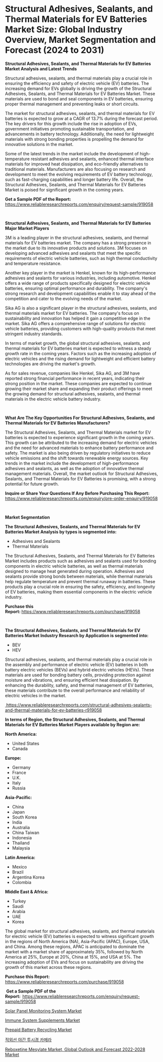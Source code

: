 <p><h1>Structural Adhesives, Sealants, and Thermal Materials for EV Batteries Market Size: Global Industry Overview, Market Segmentation and Forecast (2024 to 2031)</h1></p><p><strong>Structural Adhesives, Sealants, and Thermal Materials for EV Batteries Market Analysis and Latest Trends</strong></p>
<p><p>Structural adhesives, sealants, and thermal materials play a crucial role in ensuring the efficiency and safety of electric vehicle (EV) batteries. The increasing demand for EVs globally is driving the growth of the Structural Adhesives, Sealants, and Thermal Materials for EV Batteries Market. These materials are used to bond and seal components in EV batteries, ensuring proper thermal management and preventing leaks or short circuits.</p><p>The market for structural adhesives, sealants, and thermal materials for EV batteries is expected to grow at a CAGR of 13.7% during the forecast period. The key drivers for this growth include the rise in adoption of EVs, government initiatives promoting sustainable transportation, and advancements in battery technology. Additionally, the need for lightweight materials with strong bonding properties is propelling the demand for innovative solutions in the market.</p><p>Some of the latest trends in the market include the development of high-temperature resistant adhesives and sealants, enhanced thermal interface materials for improved heat dissipation, and eco-friendly alternatives to traditional materials. Manufacturers are also focusing on research and development to meet the evolving requirements of EV battery technology, such as fast-charging capabilities and longer battery life. Overall, the Structural Adhesives, Sealants, and Thermal Materials for EV Batteries Market is poised for significant growth in the coming years.</p></p>
<p><strong>Get a Sample PDF of the Report:&nbsp;</strong> <a href="https://www.reliableresearchreports.com/enquiry/request-sample/919058">https://www.reliableresearchreports.com/enquiry/request-sample/919058</a></p>
<p>&nbsp;</p>
<p><strong>Structural Adhesives, Sealants, and Thermal Materials for EV Batteries Major Market Players</strong></p>
<p><p>3M is a leading player in the structural adhesives, sealants, and thermal materials for EV batteries market. The company has a strong presence in the market due to its innovative products and solutions. 3M focuses on developing advanced adhesives and sealants that meet the specific requirements of electric vehicle batteries, such as high thermal conductivity and temperature resistance.</p><p>Another key player in the market is Henkel, known for its high-performance adhesives and sealants for various industries, including automotive. Henkel offers a wide range of products specifically designed for electric vehicle batteries, ensuring optimal performance and durability. The company's strong research and development capabilities enable it to stay ahead of the competition and cater to the evolving needs of the market.</p><p>Sika AG is also a significant player in the structural adhesives, sealants, and thermal materials market for EV batteries. The company's focus on sustainability and innovation has helped it gain a competitive edge in the market. Sika AG offers a comprehensive range of solutions for electric vehicle batteries, providing customers with high-quality products that meet stringent industry standards.</p><p>In terms of market growth, the global structural adhesives, sealants, and thermal materials for EV batteries market is expected to witness a steady growth rate in the coming years. Factors such as the increasing adoption of electric vehicles and the rising demand for lightweight and efficient battery technologies are driving the market's growth.</p><p>As for sales revenue, companies like Henkel, Sika AG, and 3M have reported strong financial performance in recent years, indicating their strong position in the market. These companies are expected to continue growing their market share and expanding their product offerings to meet the growing demand for structural adhesives, sealants, and thermal materials in the electric vehicle battery industry.</p></p>
<p>&nbsp;</p>
<p><strong>What Are The Key Opportunities For Structural Adhesives, Sealants, and Thermal Materials for EV Batteries Manufacturers?</strong></p>
<p><p>The Structural Adhesives, Sealants, and Thermal Materials market for EV batteries is expected to experience significant growth in the coming years. This growth can be attributed to the increasing demand for electric vehicles and the need for advanced materials to enhance battery performance and safety. The market is also being driven by regulatory initiatives to reduce vehicle emissions and the shift towards renewable energy sources. Key trends in the market include the development of high-performance adhesives and sealants, as well as the adoption of innovative thermal management materials. Overall, the market outlook for Structural Adhesives, Sealants, and Thermal Materials for EV Batteries is promising, with a strong potential for future growth.</p></p>
<p><strong>Inquire or Share Your Questions If Any Before Purchasing This Report:</strong> <a href="https://www.reliableresearchreports.com/enquiry/pre-order-enquiry/919058">https://www.reliableresearchreports.com/enquiry/pre-order-enquiry/919058</a></p>
<p>&nbsp;</p>
<p><strong>Market Segmentation</strong></p>
<p><strong>The Structural Adhesives, Sealants, and Thermal Materials for EV Batteries Market Analysis by types is segmented into:</strong></p>
<p><ul><li>Adhesives and Sealants</li><li>Thermal Materials</li></ul></p>
<p><p>The Structural Adhesives, Sealants, and Thermal Materials for EV Batteries Market includes products such as adhesives and sealants used for bonding components in electric vehicle batteries, as well as thermal materials designed to manage heat generated during operation. Adhesives and sealants provide strong bonds between materials, while thermal materials help regulate temperature and prevent thermal runaway in batteries. These products play a crucial role in ensuring the safety, efficiency, and longevity of EV batteries, making them essential components in the electric vehicle industry.</p></p>
<p><strong>Purchase this Report:&nbsp;</strong><a href="https://www.reliableresearchreports.com/purchase/919058">https://www.reliableresearchreports.com/purchase/919058</a></p>
<p>&nbsp;</p>
<p><strong>The Structural Adhesives, Sealants, and Thermal Materials for EV Batteries Market Industry Research by Application is segmented into:</strong></p>
<p><ul><li>BEV</li><li>HEV</li></ul></p>
<p><p>Structural adhesives, sealants, and thermal materials play a crucial role in the assembly and performance of electric vehicle (EV) batteries in both battery electric vehicles (BEVs) and hybrid electric vehicles (HEVs). These materials are used for bonding battery cells, providing protection against moisture and vibrations, and ensuring efficient heat dissipation. By enhancing the durability, safety, and thermal management of EV batteries, these materials contribute to the overall performance and reliability of electric vehicles in the market.</p></p>
<p><a href="https://www.reliableresearchreports.com/structural-adhesives-sealants-and-thermal-materials-for-ev-batteries-r919058">&nbsp;https://www.reliableresearchreports.com/structural-adhesives-sealants-and-thermal-materials-for-ev-batteries-r919058</a></p>
<p><strong>In terms of Region, the Structural Adhesives, Sealants, and Thermal Materials for EV Batteries Market Players available by Region are:</strong></p>
<p>
    <p> <strong> North America: </strong>
        <ul>
            <li>United States</li>
            <li>Canada</li>
        </ul>
        </p> 
    <p> <strong> Europe: </strong>
        <ul>
            <li>Germany</li>
            <li>France</li>
            <li>U.K.</li>
            <li>Italy</li>
            <li>Russia</li>
        </ul>
        </p> 
    <p> <strong> Asia-Pacific: </strong>
        <ul>
            <li>China</li>
            <li>Japan</li>
            <li>South Korea</li>
            <li>India</li>
            <li>Australia</li>
            <li>China Taiwan</li>
            <li>Indonesia</li>
            <li>Thailand</li>
            <li>Malaysia</li>
        </ul>
        </p> 
    <p> <strong> Latin America: </strong>
        <ul>
            <li>Mexico</li>
            <li>Brazil</li>
            <li>Argentina Korea</li>
            <li>Colombia</li>
        </ul>
        </p> 
    <p> <strong> Middle East & Africa: </strong>
        <ul>
            <li>Turkey</li>
            <li>Saudi</li>
            <li>Arabia</li>
            <li>UAE</li>
            <li>Korea</li>
        </ul>
    </p>
    </p>
<p><p>The global market for structural adhesives, sealants, and thermal materials for electric vehicle (EV) batteries is expected to witness significant growth in the regions of North America (NA), Asia-Pacific (APAC), Europe, USA, and China. Among these regions, APAC is anticipated to dominate the market with a market share of approximately 35%, followed by North America at 25%, Europe at 20%, China at 15%, and USA at 5%. The increasing adoption of EVs and focus on sustainability are driving the growth of this market across these regions.</p></p>
<p><strong>Purchase this Report: </strong><a href="https://www.reliableresearchreports.com/purchase/919058">https://www.reliableresearchreports.com/purchase/919058</a></p>
<p>&nbsp;<strong>Get a Sample PDF of the Report:&nbsp;&nbsp;</strong><a href="https://www.reliableresearchreports.com/enquiry/request-sample/919058">https://www.reliableresearchreports.com/enquiry/request-sample/919058</a></p>
<p><strong></strong></p>
<p><p><a href="https://medium.com/@cesailson56547/solar-panel-monitoring-system-industry-sector-market-dynamics-and-future-scenarios-2024-2031-ea3b4a2920f8">Solar Panel Monitoring System Market</a></p><p><a href="https://github.com/Chiragrp22/Market-Research-Report-List-6/blob/main/immune-system-supplements-market.md">Immune System Supplements Market</a></p><p><a href="https://medium.com/@cesailson56547/prepaid-battery-recycling-market-strategic-insights-product-evolution-and-market-segmentation-in-899898f5a9e3">Prepaid Battery Recycling Market</a></p><p><a href="https://medium.com/@rudyswaniafgwski56664/%EC%A0%81%EC%99%B8%EC%84%A0-%EC%95%BC%EA%B0%84-%EC%8B%9C%EC%95%BC-%EC%B9%B4%EB%A9%94%EB%9D%BC-%EC%82%B0%EC%97%85-%ED%86%B5%EC%B0%B0-%EB%B3%B4%EA%B3%A0%EC%84%9C-%EC%A0%81%EC%99%B8%EC%84%A0-%EC%95%BC%EA%B0%84-%EC%8B%9C%EC%95%BC-%EC%B9%B4%EB%A9%94%EB%9D%BC-%EC%8B%9C%EC%9E%A5-%EB%8F%99%ED%96%A5-%EC%9D%91%EC%9A%A9-%EB%B0%8F-%EA%B2%BD%EC%9F%81-%ED%92%8D%EA%B2%BD-%EB%B6%84%EC%84%9D-2024-2031-c0fb635124d5">적외선 야간 투시경 카메라</a></p><p><a href="https://issuu.com/reportprime-2/docs/reboxetine-mesylate-market-global-o_6630b1dc398a32">Reboxetine Mesylate Market, Global Outlook and Forecast 2022-2028 Market</a></p></p>
